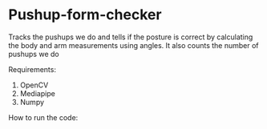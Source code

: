 # Pushup-form-checker
Tracks the pushups we do and tells if the posture is correct by calculating the body and arm measurements using angles. It also counts the number of pushups we do

Requirements: 
1. OpenCV
2. Mediapipe
3. Numpy

How to run the code: 
